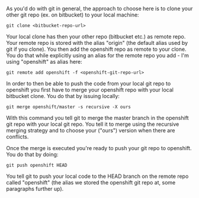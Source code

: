 As you'd do with git in general, the approach to choose here is to clone your other git repo (ex. on bitbucket) to your local machine:

    git clone <bitbucket-repo-url>

Your local clone has then your other repo (bitbucket etc.) as remote repo. Your remote repo is stored with the alias "origin" (the default alias used by git if you clone). You then add the openshift repo as remote to your clone. You do that while explicitly using an alias for the remote repo you add - I'm using "openshift" as alias here:

    git remote add openshift -f <openshift-git-repo-url>

In order to then be able to push the code from your local git repo to openshift you first have to merge your openshift repo with your local bitbucket clone. You do that by issuing locally:

    git merge openshift/master -s recursive -X ours

With this command you tell git to merge the master branch in the openshift git repo with your local git repo. You tell it to merge using the recursive merging strategy and to choose your ("ours") version when there are conflicts.

Once the merge is executed you're ready to push your git repo to openshift. You do that by doing:

    git push openshift HEAD

You tell git to push your local code to the HEAD branch on the remote repo called "openshift" (the alias we stored the openshift git repo at, some paragraphs further up).

